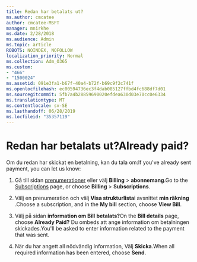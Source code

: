 ```yaml
---
title: Redan har betalats ut?
ms.author: cmcatee
author: cmcatee-MSFT
manager: mnirkhe
ms.date: 2/28/2018
ms.audience: Admin
ms.topic: article
ROBOTS: NOINDEX, NOFOLLOW
localization_priority: Normal
ms.collection: Adm_O365
ms.custom:
- "466"
- "1500024"
ms.assetid: 091e3fa1-b67f-40a4-b72f-b69c9f2c741f
ms.openlocfilehash: ec00594736ec3f4dab085127ffbd4fc688df7d01
ms.sourcegitcommit: 5fb7a4b28859690020efdea630d03e70cc0e6334
ms.translationtype: MT
ms.contentlocale: sv-SE
ms.lasthandoff: 06/28/2019
ms.locfileid: "35357119"
---
```

# <a name="already-paid"></a><span data-ttu-id="8bddb-102">Redan har betalats ut?</span><span class="sxs-lookup"><span data-stu-id="8bddb-102">Already paid?</span></span>

<span data-ttu-id="8bddb-103">Om du redan har skickat en betalning, kan du tala om:</span><span class="sxs-lookup"><span data-stu-id="8bddb-103">If you've already sent payment, you can let us know:</span></span>
  
1. <span data-ttu-id="8bddb-104">Gå till sidan [prenumerationer](https://go.microsoft.com/fwlink/p/?linkid=842054) eller välj **Billing** \> **abonnemang**.</span><span class="sxs-lookup"><span data-stu-id="8bddb-104">Go to the [Subscriptions](https://go.microsoft.com/fwlink/p/?linkid=842054) page, or choose **Billing** \> **Subscriptions**.</span></span>

2. <span data-ttu-id="8bddb-105">Välj en prenumeration och välj **Visa strukturlista**i avsnittet **min räkning** .</span><span class="sxs-lookup"><span data-stu-id="8bddb-105">Choose a subscription, and in the **My bill** section, choose **View Bill**.</span></span>

3. <span data-ttu-id="8bddb-106">Välj på sidan **information om Bill** **betalats?**</span><span class="sxs-lookup"><span data-stu-id="8bddb-106">On the **Bill details** page, choose **Already Paid?**</span></span> <span data-ttu-id="8bddb-107">Du ombeds att ange information om betalningen skickades.</span><span class="sxs-lookup"><span data-stu-id="8bddb-107">You'll be asked to enter information related to the payment that was sent.</span></span>

4. <span data-ttu-id="8bddb-108">När du har angett all nödvändig information, Välj **Skicka**.</span><span class="sxs-lookup"><span data-stu-id="8bddb-108">When all required information has been entered, choose **Send**.</span></span>

